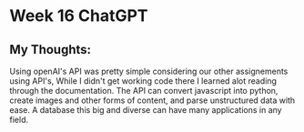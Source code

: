 # Week 16 ChatGPT

## My Thoughts:

Using openAI's API was pretty simple considering our other assignements using API's, While I didn't get working code there I learned alot reading through the documentation. The API can convert javascript into python, create images and other forms of content, and parse unstructured data with ease. A database this big and diverse can have many applications in any field.